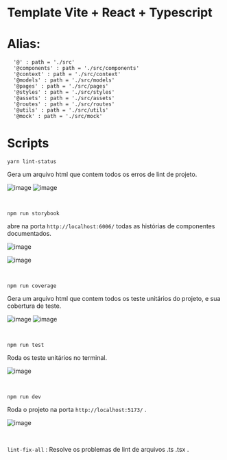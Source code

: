 # Template Vite + React + Typescript

#  Alias: 

      '@' : path = './src'
      '@components' : path = './src/components'   
      '@context' : path = './src/context'
      '@models' : path = './src/models'
      '@pages' : path = './src/pages'
      '@styles' : path = './src/styles'
      '@assets' : path = './src/assets'
      '@routes' : path = './src/routes'
      '@utils' : path = './src/utils'
      '@mock' : path = './src/mock'


# Scripts

```yarn lint-status```

Gera um arquivo html que contem todos os erros de lint de projeto.

![image](https://user-images.githubusercontent.com/77758027/222978290-c2684ad2-7f99-40ec-91bf-cd40e82b48cc.png)
![image](https://user-images.githubusercontent.com/77758027/222978347-e9aa8116-144a-4f83-899f-1c77a8857eb0.png)

<br>

```npm run storybook```
 
 abre na porta ```http://localhost:6006/``` todas as histórias de componentes documentados.
 
![image](https://user-images.githubusercontent.com/77758027/222978783-d04e24f9-2b60-4c5b-ad3d-83e7a0a882e5.png)

![image](https://user-images.githubusercontent.com/77758027/222978638-32241fe5-7b68-4de9-ba15-2e9f9fbcaf05.png)

<br>

```npm run coverage```

Gera um arquivo html que contem todos os teste unitários do projeto, e sua cobertura de teste.

![image](https://user-images.githubusercontent.com/77758027/222979085-ef0b93a5-0181-4787-a131-b758ba8242e8.png)
![image](https://user-images.githubusercontent.com/77758027/222979096-65b50f20-527e-4bc1-b83f-06324eb5353a.png)

<br>

```npm run test```

Roda os teste unitários no terminal.

![image](https://user-images.githubusercontent.com/77758027/222979380-fb5877e9-7620-4468-b18b-c75186c9f0a9.png)

<br>

```npm run dev```

Roda o projeto na porta ```http://localhost:5173/``` .

![image](https://user-images.githubusercontent.com/77758027/222979772-9c0898d9-6308-4444-ae9e-506ed55c6a03.png)

<br>

```lint-fix-all``` : Resolve os problemas de lint de arquivos .ts .tsx .






